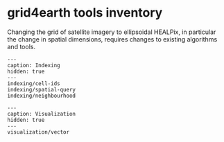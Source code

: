 # grid4earth tools inventory

Changing the grid of satellite imagery to ellipsoidal HEALPix, in particular the change in spatial dimensions, requires changes to existing algorithms and tools.

```{toctree}
---
caption: Indexing
hidden: true
---
indexing/cell-ids
indexing/spatial-query
indexing/neighbourhood
```

```{toctree}
---
caption: Visualization
hidden: true
---
visualization/vector
```
